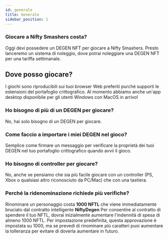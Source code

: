 ```yaml
---
id: generale
title: Generale
sidebar_position: 1
---
```


### **Giocare a Nifty Smashers costa?**

Oggi devi possedere un DEGEN NFT per giocare a Nifty Smashers. Presto lanceremo un sistema di noleggio, dove potrai noleggiare una DEGEN NFT per una tariffa settimanale.

## Dove posso giocare?

I giochi sono riproducibili sui tuoi browser Web preferiti purché supporti le estensioni del portafoglio crittografico. Al momento abbiamo anche un'app desktop disponibile per gli utenti Windows con MacOS in arrivo!

### **Ho bisogno di più di un DEGEN per giocare?**

No, hai solo bisogno di un DEGEN per giocare.

### Come faccio a importare i miei DEGEN nel gioco?

Semplice come firmare un messaggio per verificare la proprietà dei tuoi DEGEN nel tuo portafoglio crittografico quando avvii il gioco.

### **Ho bisogno di controller per giocare?**
No, anche se pensiamo che sia più facile giocare con un controller (PS, Xbox o qualsiasi altro riconosciuto da PC/Mac) che con una tastiera.

### Perché la ridenominazione richiede più verifiche?

Rinominare un personaggio costa **1000 NFTL** che viene immediatamente bruciato dal contratto intelligente **NiftyDegen** Per consentire al contratto di spendere il tuo NFTL, dovrai inizialmente aumentare l'indennità di spesa di almeno 1000 NFTL. Per impostazione predefinita, questa approvazione è impostata su 1000, ma se prevedi di rinominare più caratteri puoi aumentare la tolleranza per evitare di doverla aumentare in futuro.
